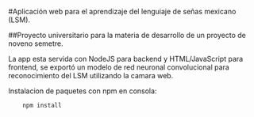
#Aplicación web para el aprendizaje del lenguiaje de señas mexicano (LSM).

##Proyecto universitario para la materia de desarrollo de un proyecto de noveno semetre.

La app esta servida con NodeJS para backend y HTML/JavaScript para frontend, se exportó un modelo de red neuronal convolucional para reconocimiento del LSM utilizando la camara web.

Instalacion de paquetes con npm en consola:
```
    npm install
```